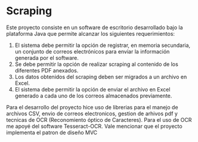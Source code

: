 # Scraping
Este proyecto consiste en un software de escritorio desarrollado bajo la plataforma Java que permite alcanzar los siguientes requerimientos: 
  1. El sistema debe permitir la opción de registrar, en memoria secundaria, un conjunto de correos electrónicos para enviar la información generada por el software.  
  2. Se debe permitir la opción de realizar scraping al contenido de los diferentes PDF anexados. 
  3. Los datos obtenidos del scraping deben ser migrados a un archivo en Excel. 
  4. El sistema debe permitir la opción de enviar el archivo en Excel generado a cada uno de los correos almacenados previamente.
 
Para el desarrollo del proyecto hice uso de librerias para el manejo de archivos CSV, envio de correos electronicos, gestion de arhivos pdf y tecnicas de OCR (Reconomiento óptico de Caracteres). Para el uso de OCR me apoyé del software Tesseract-OCR.
Vale mencionar que el proyecto implementa el patron de diseño MVC

